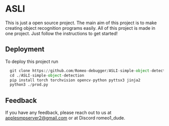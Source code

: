 
# ASLI
This is just a open source project. The main aim of this project is to make creating object recognition programs easily. All of this project is made in one project. Just follow the instructions to get started!



## Deployment

To deploy this project run

```python
  git clone https://github.com/Romeo-debugger/ASLI-simple-object-detection
  cd ./ASLI-simple-object-detection
  pip install torch torchvision opencv-python pyttsx3 jinja2
  python3 ./prod.py
```


## Feedback

If you have any feedback, please reach out to us at applesmpserver2@gmail.com or at Discord romeo1_dude.
 


